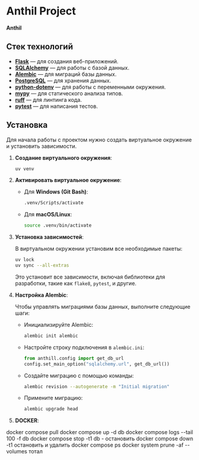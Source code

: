 # Anthil Project

**Anthil**

## Стек технологий

- **[Flask](https://flask.palletsprojects.com/)** — для создания веб-приложений.
- **[SQLAlchemy](https://www.sqlalchemy.org/)** — для работы с базой данных.
- **[Alembic](https://alembic.sqlalchemy.org/)** — для миграций базы данных.
- **[PostgreSQL](https://www.postgresql.org/)** — для хранения данных.
- **[python-dotenv](https://pypi.org/project/python-dotenv/)** — для работы с переменными окружения.
- **[mypy](http://mypy-lang.org/)** — для статического анализа типов.
- **[ruff](https://github.com/charliermarsh/ruff)** — для линтинга кода.
- **[pytest](https://pytest.org/)** — для написания тестов.

## Установка

Для начала работы с проектом нужно создать виртуальное окружение и установить зависимости.

1. **Создание виртуального окружения**:

    ```bash
    uv venv
    ```

2. **Активировать виртуальное окружение**:

    - Для **Windows (Git Bash)**:
      ```bash
      .venv/Scripts/activate
      ```

    - Для **macOS/Linux**:
      ```bash
      source .venv/bin/activate
      ```

3. **Установка зависимостей**:

    В виртуальном окружении установим все необходимые пакеты:

    ```bash
    uv lock
    uv sync --all-extras
    ```

    Это установит все зависимости, включая библиотеки для разработки, такие как `flake8`, `pytest`, и другие.

4. **Настройка Alembic**:

    Чтобы управлять миграциями базы данных, выполните следующие шаги:

    - Инициализируйте Alembic:

      ```bash
      alembic init alembic
      ```

    - Настройте строку подключения в `alembic.ini`:

       ```python
       from anthill.config import get_db_url
       config.set_main_option("sqlalchemy.url", get_db_url())
       ```

    - Создайте миграцию с помощью команды:

      ```bash
      alembic revision --autogenerate -m "Initial migration"
      ```

    - Примените миграцию:

      ```bash
      alembic upgrade head
      ```

5. **DOCKER**:

docker compose pull
docker compose up -d db
docker compose logs --tail 100 -f db
docker compose stop -t1 db - остановить
docker compose down -t1 остановить и удалить
docker compose ps
docker system prune -af --volumes тотал